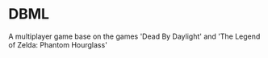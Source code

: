 # DBML
A  multiplayer game base on the games 'Dead By Daylight' and 'The Legend of Zelda: Phantom Hourglass'
